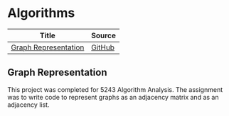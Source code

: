 # Algorithms

| Title | Source |
|-------|--------|
| [Graph Representation](#graph-representation) | [GitHub](https://github.com/jeremyglebe/Coursework-5243-Algorithm-Analysis/tree/master/Graph%20Representation) |

## Graph Representation
This project was completed for 5243 Algorithm Analysis. The assignment was to write code to represent graphs as an adjacency matrix and as an adjacency list.